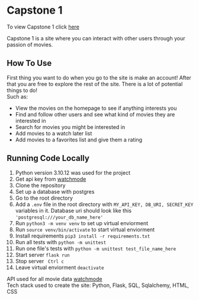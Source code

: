 # Capstone 1

To view Capstone 1 click [here](https://lukes-capstone-one.onrender.com/)

Capstone 1 is a site where you can interact with other users through your passion of movies. 

## How To Use
First thing you want to do when you go to the site is make an account! After that you are free to explore the rest of the site. There is a lot of potential things to do! \
Such as: 
 - View the movies on the homepage to see if anything interests you
 - Find and follow other users and see what kind of movies they are interested in
 - Search for movies you might be interested in 
 - Add movies to a watch later list
 - Add movies to a favorites list and give them a rating

## Running Code Locally

 1. Python version 3.10.12 was used for the project
 1. Get api key from [watchmode](https://api.watchmode.com/)
 1. Clone the repository 
 2. Set up a database with postgres
 2. Go to the root directory
 3. Add a ```.env``` file in the root directory with ```MY_API_KEY, DB_URI, SECRET_KEY``` variables in it. Database uri should look like this ```'postgresql:///your_db_name_here'```
 3. Run ```python3 -m venv venv``` to set up virtual enviorment
 4. Run ```source venv/bin/activate``` to start virtual enviorment
 5. Install requirements ```pip3 install -r requirements.txt```
 4. Run all tests with ```python -m unittest```
 4. Run one file's tests with ```python -m unittest test_file_name_here```
 6. Start server ```flask run```
 7. Stop server ``` Ctrl c```
 8. Leave virtual enviorment ``` deactivate ``` 

API used for all movie data [watchmode](https://api.watchmode.com/) \
Tech stack used to create the site: Python, Flask, SQL, Sqlalchemy, HTML, CSS
